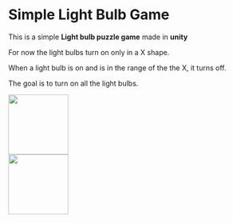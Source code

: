 # Simple Light Bulb Game

This is a simple **Light bulb puzzle game** made in **unity**

For now the light bulbs turn on only in a X shape.

When a light bulb is on and is in the range of the the X, it turns off.

The goal is to turn on all the light bulbs.

<img src="https://github.com/user-attachments/assets/ce6fc223-859d-4a18-9732-8c527ecf273c" width="120" height="120">
<br>
<img src="https://github.com/user-attachments/assets/e5061026-a701-4c69-9e47-6c936edaf304" width="120" height="120">
